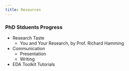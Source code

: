 ```yaml
---
title: Resources
---
```


### PhD Stduents Progress

- Research Taste
    - You and Your Research, by Prof. Richard Hamming
- Communication
    - Presentation
    - Writing
- EDA Toolkit Tutorials
